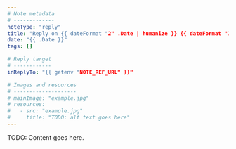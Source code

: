 ```yaml
---
# Note metadata
# -------------
noteType: "reply"
title: "Reply on {{ dateFormat "2" .Date | humanize }} {{ dateFormat "January" .Date }} {{ dateFormat "2006 @ 15:04" .Date }}"
date: "{{ .Date }}"
tags: []

# Reply target
# ------------
inReplyTo: "{{ getenv "NOTE_REF_URL" }}"

# Images and resources
# --------------------
# mainImage: "example.jpg"
# resources:
#   - src: "example.jpg"
#     title: "TODO: alt text goes here"
---
```


TODO: Content goes here.
